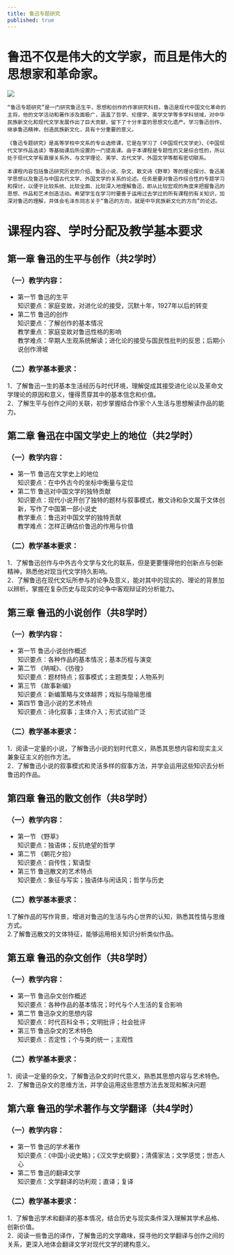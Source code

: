 ```yaml
---
title: 鲁迅专题研究
published: true
---
```


# 鲁迅不仅是伟大的文学家，而且是伟大的思想家和革命家。

![](http://klcb.k618.cn/dusb/zjmdm/201212/W020121227445431900733.jpg)

    “鲁迅专题研究”是一门研究鲁迅生平、思想和创作的作家研究科目。鲁迅是现代中国文化革命的主将，他的文学活动和著作涉及面极广，涵盖了哲学、伦理学、美学文学等多学科领域，对中华民族新文化和现代文学发展作出了巨大贡献，留下了十分丰富的思想文化遗产。学习鲁迅创作，继承鲁迅精神，创造民族新文化，具有十分重要的意义。

    《鲁迅专题研究》是高等学校中文系的专业选修课，它是在学习了《中国现代文学史》、《中国现代文学作品选读》等基础课后所设置的一门提高课。由于本课程是专题性的又是综合性的，所以处于现代文学有直接关系外，与文学理论、美学、古代文学、外国文学等都有密切联系。

    本课程内容包括鲁迅研究历史的介绍、鲁迅小说、杂文、散文诗《野草》等的理论探讨、鲁迅美学思想以及鲁迅与中国古代文学、外国文学的关系的论述。任务是要对鲁迅作综合性的专题学习和探讨，以便于比较系统、比较全面、比较深入地理解鲁迅，即从比较宏观的角度来把握鲁迅的思想、作品和艺术创造活动。希望学生在学习时要善于运用过去学过的所有课程的有关知识，加深对鲁迅的理解，并体会毛泽东同志关于“鲁迅的方向，就是中华民族新文化的方向”的论述。


# 课程内容、学时分配及教学基本要求

## 第一章 鲁迅的生平与创作（共2学时）

### （一）教学内容：
* 第一节   鲁迅的生平  
    知识要点：家庭变故，对进化论的接受，沉默十年，1927年以后的转变
* 第二节   鲁迅的创作  
    知识要点：了解创作的基本情况  
    教学重点：家庭变故对鲁迅性格的影响  
    教学难点：早期人生观系统解读；进化论的接受与国民性批判的反思；后期小说创作滑坡

### （二）教学基本要求：
1．了解鲁迅一生的基本生活经历与时代环境，理解促成其接受进化论以及革命文学理论的原因和意义，懂得贯穿其中的基本信念和价值。  
2．了解生平与创作之间的关联，初步掌握结合作家个人生活与思想解读作品的能力。

## 第二章 鲁迅在中国文学史上的地位（共2学时）
### （一）教学内容：
* 第一节   鲁迅在文学史上的地位  
    知识要点：在中外古今的坐标中衡量与定位  
* 第二节   鲁迅对中国文学的独特贡献  
    知识要点：现代小说开创了独特的题材与叙事模式，散文诗和杂文属于文体创新，写作了中国第一部小说史  
    教学重点：鲁迅对中国文学的独特贡献  
    教学难点：怎样正确估价鲁迅的作用与价值  

### （二）教学基本要求：
1．了解鲁迅创作与中外古今文学与文化的联系，但是更要懂得他的创新点与创新精神，熟悉他对现当代文学持久影响。  
2．了解鲁迅在现代文坛所参与的论争及意义，能对其中的现实的、理论的背景加以辨析，掌握在复杂历史与现实的论争中客观辩证的分析能力。

## 第三章 鲁迅的小说创作（共8学时）
### （一）教学内容：
* 第一节   鲁迅小说创作概述  
    知识要点：各种作品的基本情况；基本历程与演变
* 第二节   《呐喊》、《彷徨》  
    知识要点：题材特点；叙事模式；主题类型；人物系列
* 第三节   《故事新编》  
    知识要点：新编策略与文体越界；戏拟与隐喻思维
* 第四节   鲁迅小说的艺术特点  
    知识要点：诗化叙事；主体介入；形式试验广泛
### （二）教学基本要求：
1．阅读一定量的小说，了解鲁迅小说的划时代意义，熟悉其思想内容和现实主义兼象征主义的创作方法。  
2．了解鲁迅小说的叙事模式和灵活多样的叙事方法，并学会运用这些知识去分析鲁迅的作品。

## 第四章 鲁迅的散文创作（共8学时）
### （一）教学内容：
* 第一节   《野草》  
知识要点：独语体；反抗绝望的哲学
* 第二节   《朝花夕拾》  
知识要点：自传性；絮语型
* 第三节   鲁迅散文的艺术特点   
知识要点：象征与写实；独语体与闲话风；哲学与历史                                                                                 
### （二）教学基本要求：
1.了解作品的写作背景，增进对鲁迅的生活与内心世界的认知，熟悉其性情与思维方式。  
2.了解鲁迅散文的文体特征，能够运用相关知识分析类似作品。

## 第五章 鲁迅的杂文创作（共8学时）
### （一）教学内容：
* 第一节   鲁迅杂文创作概述  
知识要点：各种作品的基本情况；时代与个人生活的复合影响
* 第二节   鲁迅杂文的思想内容  
知识要点：时代百科全书；文明批评；社会批评
* 第三节   鲁迅杂文的艺术特色  
知识要点：否定性；个与类的统一；主观性

### （二）教学基本要求：
1．阅读一定量的杂文，了解鲁迅杂文的时代意义，熟悉其思想内容与艺术特色。  
2．了解鲁迅杂文的思维方法，并学会运用这些思想方法去发现和解决问题

## 第六章 鲁迅的学术著作与文学翻译（共4学时）
### （一）教学内容：
* 第一节   鲁迅的学术著作  
知识要点：《中国小说史略》；《汉文学史纲要》；清儒家法；文学感觉；世态人心
* 第二节   鲁迅的翻译文学  
知识要点：文学翻译的功利观；直译；复译

### （二）教学基本要求：
1．了解鲁迅学术和翻译的基本情况，结合历史与现实条件深入理解其学术品格、创新价值。  
2．阅读一些鲁迅的译作，了解鲁迅的文学趣味，探寻他的文学翻译与创作之间的关系，更深入地体会翻译文学对现代文学的建构意义。



